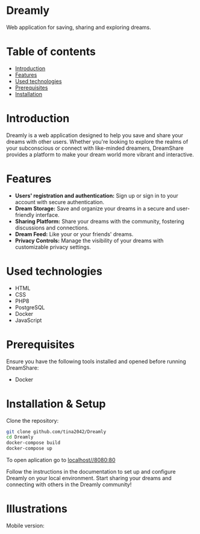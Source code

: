 # Dreamly
Web application for saving, sharing and exploring dreams.

# Table of contents
* [Introduction](#introduction)
* [Features](#features)
* [Used technologies](#used-technologies)
* [Prerequisites](#Prerequisites)
* [Installation](#installation--setup)
# Introduction
<a name="introduction"></a>
Dreamly is a web application designed to help you save and share your dreams with other users. 
Whether you're looking to explore the realms of your subconscious or connect with like-minded dreamers, DreamShare provides a platform to make your dream world more vibrant and interactive.

# Features
<a name="Features"></a>
- **Users' registration and authentication:** Sign up or sign in to your account with secure authentication.
- **Dream Storage:** Save and organize your dreams in a secure and user-friendly interface.
- **Sharing Platform:** Share your dreams with the community, fostering discussions and connections.
- **Dream Feed:** Like your or your friends' dreams.
- **Privacy Controls:** Manage the visibility of your dreams with customizable privacy settings.

# Used technologies
* HTML
* CSS
* PHP8
* PostgreSQL
* Docker
* JavaScript

# Prerequisites

Ensure you have the following tools installed and opened before running DreamShare:
- Docker
  
# Installation & Setup

Clone the repository:

``` bash 
git clone github.com/tina2042/Dreamly
cd Dreamly
docker-compose build
docker-compose up
```
To open aplication go to [localhost//8080:80](http://localhost:8080/dashboard)


Follow the instructions in the documentation to set up and configure Dreamly on your local environment. Start sharing your dreams and connecting with others in the Dreamly community!

# Illustrations
Mobile version: 

